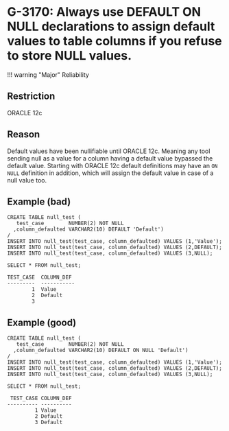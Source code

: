 # G-3170: Always use DEFAULT ON NULL declarations to assign default values to table columns if you refuse to store NULL values.

!!! warning "Major"
    Reliability

## Restriction

ORACLE 12c

## Reason

Default values have been nullifiable until ORACLE 12c. Meaning any tool sending null as a value for a column having a default value bypassed the default value. Starting with ORACLE 12c default definitions may have an `ON NULL` definition in addition, which will assign the default value in case of a null value too.

## Example (bad)

```
CREATE TABLE null_test (
   test_case        NUMBER(2) NOT NULL
  ,column_defaulted VARCHAR2(10) DEFAULT 'Default')
/
INSERT INTO null_test(test_case, column_defaulted) VALUES (1,'Value');
INSERT INTO null_test(test_case, column_defaulted) VALUES (2,DEFAULT);
INSERT INTO null_test(test_case, column_defaulted) VALUES (3,NULL);

SELECT * FROM null_test;

TEST_CASE  COLUMN_DEF
---------  -----------
        1  Value
        2  Default
        3
```

## Example (good)

```
CREATE TABLE null_test (
   test_case        NUMBER(2) NOT NULL
  ,column_defaulted VARCHAR2(10) DEFAULT ON NULL 'Default')
/
INSERT INTO null_test(test_case, column_defaulted) VALUES (1,'Value');
INSERT INTO null_test(test_case, column_defaulted) VALUES (2,DEFAULT);
INSERT INTO null_test(test_case, column_defaulted) VALUES (3,NULL);

SELECT * FROM null_test;

 TEST_CASE COLUMN_DEF
---------- ----------
         1 Value     
         2 Default   
         3 Default
```